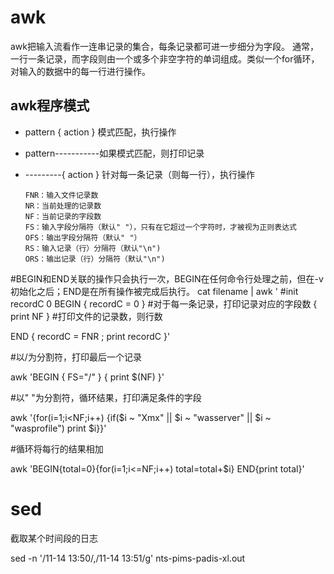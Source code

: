 # awk
awk把输入流看作一连串记录的集合，每条记录都可进一步细分为字段。
通常，一行一条记录，而字段则由一个或多个非空字符的单词组成。类似一个for循环，对输入的数据中的每一行进行操作。

## awk程序模式

- pattern { action }    模式匹配，执行操作

- pattern-----------如果模式匹配，则打印记录

- ---------{ action }   针对每一条记录（则每一行），执行操作

      FNR：输入文件记录数
      NR：当前处理的记录数
      NF：当前记录的字段数
      FS：输入字段分隔符（默认" "），只有在它超过一个字符时，才被视为正则表达式
      OFS：输出字段分隔符（默认" "）
      RS：输入记录（行）分隔符（默认"\n")
      ORS：输出记录（行）分隔符（默认"\n")

#BEGIN和END关联的操作只会执行一次，BEGIN在任何命令行处理之前，但在-v初始化之后；END是在所有操作被完成后执行。
cat filename | 
awk '
#init recordC 0
BEGIN { recordC = 0 }
#对于每一条记录，打印记录对应的字段数
      { print NF }
#打印文件的记录数，则行数

END { recordC = FNR ; print recordC }'

#以/为分割符，打印最后一个记录

awk 'BEGIN { FS="/" } { print $(NF) }'

#以" "为分割符，循环结果，打印满足条件的字段

awk '{for(i=1;i<NF;i++) {if($i ~ "Xmx" || $i ~ "wasserver" || $i ~ "wasprofile") print $i}}'

#循环将每行的结果相加

awk 'BEGIN{total=0}{for(i=1;i<=NF;i++) total=total+$i} END{print total}'

# sed

截取某个时间段的日志

sed -n '/11-14 13:50/,/11-14 13:51/g' nts-pims-padis-xl.out